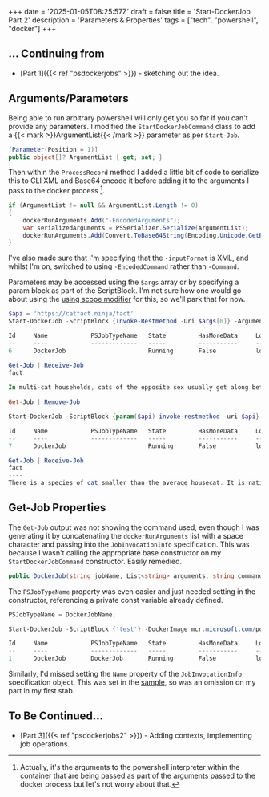 +++
date = '2025-01-05T08:25:57Z'
draft = false
title = 'Start-DockerJob Part 2'
description = 'Parameters & Properties'
tags = ["tech", "powershell", "docker"]
+++

## ... Continuing from

* [Part 1]({{< ref "psdockerjobs" >}}) - sketching out the idea.

## Arguments/Parameters

Being able to run arbitrary powershell will only get you so far if you can't provide any parameters. I modified the `StartDockerJobCommand` class to add a {{< mark >}}ArgumentList{{< /mark >}} parameter as per `Start-Job`.

```csharp
[Parameter(Position = 1)]
public object[]? ArgumentList { get; set; }
```

Then within the `ProcessRecord` method I added a little bit of code to serialize this to CLI XML and Base64 encode it before adding it to the arguments I pass to the docker process [^pwshnotdocker].

```csharp
if (ArgumentList != null && ArgumentList.Length != 0)
{
    dockerRunArguments.Add("-EncodedArguments");
    var serializedArguments = PSSerializer.Serialize(ArgumentList);
    dockerRunArguments.Add(Convert.ToBase64String(Encoding.Unicode.GetBytes(serializedArguments)));
}
```

I've also made sure that I'm specifying that the `-inputFormat` is XML, and whilst I'm on, switched to using `-EncodedCommand` rather than `-Command`.

Parameters may be accessed using the `$args` array or by specifying a param block as part of the ScriptBlock. I'm not sure how one would go about using the [using scope modifier](https://learn.microsoft.com/en-us/powershell/module/microsoft.powershell.core/about/about_scopes?view=powershell-7.4#the-using-scope-modifier) for this, so we'll park that for now. 

```powershell
$api = 'https://catfact.ninja/fact'                                        
Start-DockerJob -ScriptBlock {Invoke-Restmethod -Uri $args[0]} -ArgumentList $api  -DockerImage mcr.microsoft.com/powershell:preview-mariner-2.0-arm64

Id     Name            PSJobTypeName   State         HasMoreData     Location             Command
--     ----            -------------   -----         -----------     --------             -------
6      DockerJob                       Running       False           localhost

Get-Job | Receive-Job
fact                                                                        length
----                                                                        ------
In multi-cat households, cats of the opposite sex usually get along better.     75

Get-Job | Remove-Job

Start-DockerJob -ScriptBlock {param($api) invoke-restmethod -uri $api} -ArgumentList $api  -DockerImage mcr.microsoft.com/powershell:preview-mariner-2.0-arm64

Id     Name            PSJobTypeName   State         HasMoreData     Location             Command
--     ----            -------------   -----         -----------     --------             -------
7      DockerJob                       Running       False           localhost

Get-Job | Receive-Job
fact
----
There is a species of cat smaller than the average housecat. It is native to Africa and it is the Black-footed cat (Felis nigripes). Its top weight is 5.5 p…
```

## Get-Job Properties 

The `Get-Job` output was not showing the command used, even though I was generating it by concatenating the `dockerRunArguments` list with a space character and passing into the `JobInvocationInfo` specification. This was because I wasn't calling the appropriate base constructor on my `StartDockerJobCommand` constructor. Easily remedied. 

```csharp
public DockerJob(string jobName, List<string> arguments, string command) : base(command, jobName)
```

The `PSJobTypeName` property was even easier and just needed setting in the constructor, referencing a private const variable already defined.

```csharp
PSJobTypeName = DockerJobName;
```

```powershell
Start-DockerJob -ScriptBlock {'test'} -DockerImage mcr.microsoft.com/powershell:preview-mariner-2.0-arm64

Id     Name            PSJobTypeName   State         HasMoreData     Location             Command
--     ----            -------------   -----         -----------     --------             -------
1      DockerJob       DockerJob       Running       False           localhost            run --name c4fe0526-9298…
```

Similarly, I'd missed setting the `Name` property of the `JobInvocationInfo` soecification object. This was set in the [sample](https://github.com/microsoft/Windows-classic-samples/blob/main/Samples/PowerShell/JobSourceAdapter/cs/JobSourceAdapterSample.cs), so was an omission on my part in my first stab.

## To Be Continued...
* [Part 3]({{< ref "psdockerjobs2" >}}) - Adding contexts, implementing job operations.

[^pwshnotdocker]: Actually, it's the arguments to the powershell interpreter within the container that are being passed as part of the arguments passed to the docker process but let's not worry about that.